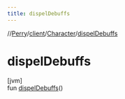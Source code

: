 ```yaml
---
title: dispelDebuffs
---
```

//[Perry](../../../index.html)/[client](../index.html)/[Character](index.html)/[dispelDebuffs](dispel-debuffs.html)



# dispelDebuffs



[jvm]\
fun [dispelDebuffs](dispel-debuffs.html)()




